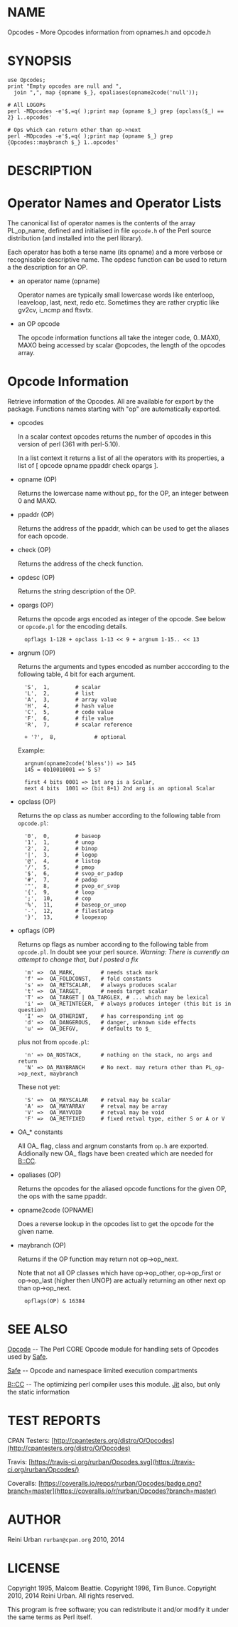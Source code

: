 # NAME

Opcodes - More Opcodes information from opnames.h and opcode.h

# SYNOPSIS

    use Opcodes;
    print "Empty opcodes are null and ",
      join ",", map {opname $_}, opaliases(opname2code('null'));

    # All LOGOPs
    perl -MOpcodes -e'$,=q( );print map {opname $_} grep {opclass($_) == 2} 1..opcodes'

    # Ops which can return other than op->next
    perl -MOpcodes -e'$,=q( );print map {opname $_} grep {Opcodes::maybranch $_} 1..opcodes'



# DESCRIPTION

# Operator Names and Operator Lists

The canonical list of operator names is the contents of the array
PL\_op\_name, defined and initialised in file `opcode.h` of the Perl
source distribution (and installed into the perl library).

Each operator has both a terse name (its opname) and a more verbose or
recognisable descriptive name. The opdesc function can be used to
return a the description for an OP.

- an operator name (opname)

    Operator names are typically small lowercase words like enterloop,
    leaveloop, last, next, redo etc. Sometimes they are rather cryptic
    like gv2cv, i\_ncmp and ftsvtx.

- an OP opcode

    The opcode information functions all take the integer code, 0..MAX0,
    MAXO being accessed by scalar @opcodes, the length of
    the opcodes array.



# Opcode Information

Retrieve information of the Opcodes. All are available for export by the package.
Functions names starting with "op" are automatically exported.

- opcodes

    In a scalar context opcodes returns the number of opcodes in this
    version of perl (361 with perl-5.10).

    In a list context it returns a list of all the operators with
    its properties, a list of \[ opcode opname ppaddr check opargs \].

- opname (OP)

    Returns the lowercase name without pp\_ for the OP,
    an integer between 0 and MAXO.

- ppaddr (OP)

    Returns the address of the ppaddr, which can be used to
    get the aliases for each opcode.

- check (OP)

    Returns the address of the check function.

- opdesc (OP)

    Returns the string description of the OP.

- opargs (OP)

    Returns the opcode args encoded as integer of the opcode.
    See below or `opcode.pl` for the encoding details.

        opflags 1-128 + opclass 1-13 << 9 + argnum 1-15.. << 13

- argnum (OP)

    Returns the arguments and types encoded as number acccording
    to the following table, 4 bit for each argument.

        'S',  1,		# scalar
        'L',  2,		# list
        'A',  3,		# array value
        'H',  4,		# hash value
        'C',  5,		# code value
        'F',  6,		# file value
        'R',  7,		# scalar reference

        + '?',  8,            # optional

    Example:

        argnum(opname2code('bless')) => 145
        145 = 0b10010001 => S S?

        first 4 bits 0001 => 1st arg is a Scalar,
        next 4 bits  1001 => (bit 8+1) 2nd arg is an optional Scalar

- opclass (OP)

    Returns the op class as number according to the following table
    from `opcode.pl`:

        '0',  0,		# baseop
        '1',  1,		# unop
        '2',  2,		# binop
        '|',  3,		# logop
        '@',  4,		# listop
        '/',  5,		# pmop
        '$',  6,		# svop_or_padop
        '#',  7,		# padop
        '"',  8,		# pvop_or_svop
        '{',  9,		# loop
        ';',  10,		# cop
        '%',  11,		# baseop_or_unop
        '-',  12,		# filestatop
        '}',  13,		# loopexop

- opflags (OP)

    Returns op flags as number according to the following table
    from `opcode.pl`. In doubt see your perl source.
    _Warning: There is currently an attempt to change that, but I posted a fix_

        'm' =>  OA_MARK,	 	# needs stack mark
        'f' =>  OA_FOLDCONST,	# fold constants
        's' =>  OA_RETSCALAR,	# always produces scalar
        't' =>  OA_TARGET,		# needs target scalar
        'T' =>  OA_TARGET | OA_TARGLEX,	# ... which may be lexical
        'i' =>  OA_RETINTEGER,	# always produces integer (this bit is in question)
        'I' =>  OA_OTHERINT,	# has corresponding int op
        'd' =>  OA_DANGEROUS,	# danger, unknown side effects
        'u' =>  OA_DEFGV,		# defaults to $_

    plus not from `opcode.pl`:

        'n' => OA_NOSTACK,		# nothing on the stack, no args and return
        'N' => OA_MAYBRANCH		# No next. may return other than PL_op->op_next, maybranch

    These not yet:

        'S' =>  OA_MAYSCALAR 	# retval may be scalar
        'A' =>  OA_MAYARRAY 	# retval may be array
        'V' =>  OA_MAYVOID 		# retval may be void
        'F' =>  OA_RETFIXED 	# fixed retval type, either S or A or V

- OA\_\* constants

    All OA\_ flag, class and argnum constants from `op.h` are exported.
    Addionally new OA\_ flags have been created which are needed for [B::CC](https://metacpan.org/pod/B::CC).

- opaliases (OP)

    Returns the opcodes for the aliased opcode functions for the given OP, the ops
    with the same ppaddr.

- opname2code (OPNAME)

    Does a reverse lookup in the opcodes list to get the opcode for the given
    name.

- maybranch (OP)

    Returns if the OP function may return not op->op\_next.

    Note that not all OP classes which have op->op\_other, op->op\_first or op->op\_last
    (higher then UNOP) are actually returning an other next op than op->op\_next.

        opflags(OP) & 16384

# SEE ALSO

[Opcode](https://metacpan.org/pod/Opcode) -- The Perl CORE Opcode module for handling sets of Opcodes used by [Safe](https://metacpan.org/pod/Safe).

[Safe](https://metacpan.org/pod/Safe) -- Opcode and namespace limited execution compartments

[B::CC](https://metacpan.org/pod/B::CC) -- The optimizing perl compiler uses this module. [Jit](https://metacpan.org/pod/Jit) also,
            but only the static information

# TEST REPORTS

CPAN Testers: [http://cpantesters.org/distro/O/Opcodes](http://cpantesters.org/distro/O/Opcodes)

Travis: [https://travis-ci.org/rurban/Opcodes.svg](https://travis-ci.org/rurban/Opcodes/)

Coveralls: [https://coveralls.io/repos/rurban/Opcodes/badge.png?branch=master](https://coveralls.io/r/rurban/Opcodes?branch=master)

# AUTHOR

Reini Urban `rurban@cpan.org` 2010, 2014

# LICENSE

Copyright 1995, Malcom Beattie.
Copyright 1996, Tim Bunce.
Copyright 2010, 2014 Reini Urban.
All rights reserved.

This program is free software; you can redistribute it and/or
modify it under the same terms as Perl itself.
